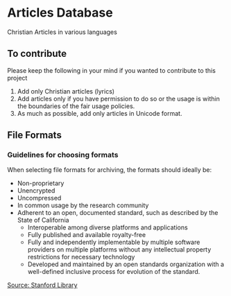 # Articles Database
Christian Articles in various languages

## To contribute
Please keep the following in your mind if you wanted to contribute to this project
1. Add only Christian articles (lyrics)
2. Add articles only if you have permission to do so or the usage is within the boundaries of the fair usage policies.
3. As much as possible, add only articles in Unicode format.

## File Formats
### Guidelines for choosing formats
When selecting file formats for archiving, the formats should ideally be:
  - Non-proprietary
  - Unencrypted
  - Uncompressed
  - In common usage by the research community
  - Adherent to an open, documented standard, such as described by the State of California
    - Interoperable among diverse platforms and applications
    - Fully published and available royalty-free
    - Fully and independently implementable by multiple software providers on multiple platforms without any intellectual property restrictions for necessary technology
    - Developed and maintained by an open standards organization with a well-defined inclusive process for evolution of the standard.
    
[Source: Stanford Library](https://library.stanford.edu/research/data-management-services/data-best-practices/best-practices-file-formats)
